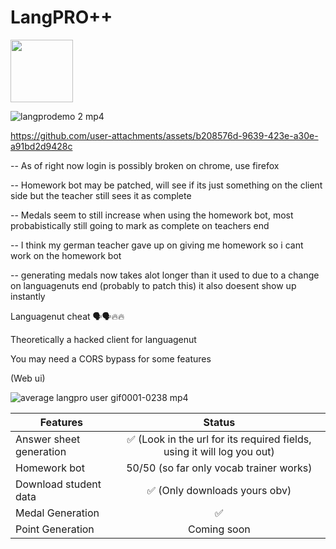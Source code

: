 # LangPRO++
<img src="https://github.com/Alpha-404/LangPRO/assets/63340001/07904e32-e2dc-4a40-b03d-e2529ba14b07" width="100" height="100">

![langprodemo 2 mp4](https://github.com/Alpha-404/LangPRO/assets/63340001/540f4439-4be9-4c06-ba82-a74f1222c8c4)

https://github.com/user-attachments/assets/b208576d-9639-423e-a30e-a91bd2d9428c

-- As of right now login is possibly broken on chrome, use firefox


-- Homework bot may be patched, will see if its just something on the client side but the teacher still sees it as complete

-- Medals seem to still increase when using the homework bot, most probabistically still going to mark as complete on teachers end

-- I think my german teacher gave up on giving me homework so i cant work on the homework bot

-- generating medals now takes alot longer than it used to due to a change on languagenuts end (probably to patch this) it also doesent show up instantly

Languagenut cheat 🗣️🗣️🔥🔥

Theoretically a hacked client for languagenut

You may need a CORS bypass for some features

(Web ui)

![average langpro user gif0001-0238 mp4](https://github.com/Alpha-404/LangPRO/assets/63340001/6c0ba928-3c85-4538-b10c-449fd327d8dc)



| Features      |         Status      |
| ------------- |:-------------:|
| Answer sheet generation     | ✅ (Look in the url for its required fields, using it will log you out) |
| Homework bot      | 50/50 (so far only vocab trainer works)     |
| Download student data | ✅    (Only downloads yours obv)   |
| Medal Generation | ✅ |
| Point Generation | Coming soon |
